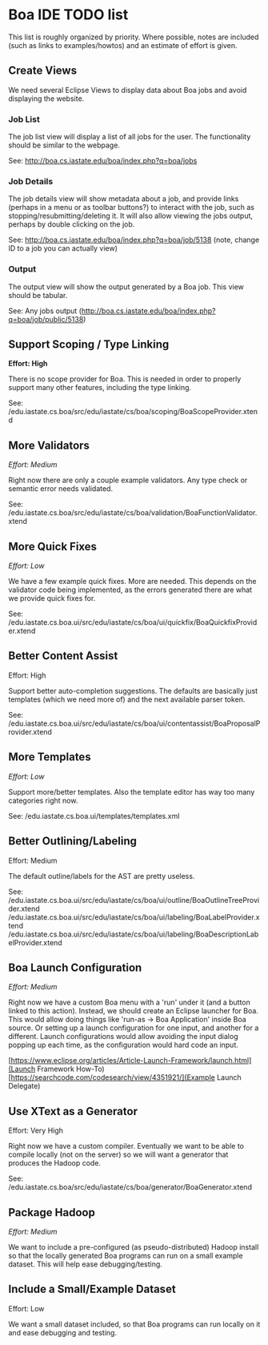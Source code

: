 # Boa IDE TODO list #

This list is roughly organized by priority.  Where possible, notes are included
(such as links to examples/howtos) and an estimate of effort is given.


## Create Views ##

We need several Eclipse Views to display data about Boa jobs and avoid
displaying the website.


### Job List ###

The job list view will display a list of all jobs for the user.  The
functionality should be similar to the webpage.

See: http://boa.cs.iastate.edu/boa/index.php?q=boa/jobs


### Job Details ###

The job details view will show metadata about a job, and provide links (perhaps
in a menu or as toolbar buttons?) to interact with the job, such as
stopping/resubmitting/deleting it.  It will also allow viewing the jobs output,
perhaps by double clicking on the job.

See: http://boa.cs.iastate.edu/boa/index.php?q=boa/job/5138 (note, change ID to a job you can actually view)


### Output ###

The output view will show the output generated by a Boa job.  This view should be tabular.

See: Any jobs output (http://boa.cs.iastate.edu/boa/index.php?q=boa/job/public/5138)


## Support Scoping / Type Linking ##

**Effort: High**

There is no scope provider for Boa.  This is needed in order to properly
support many other features, including the type linking.

See: /edu.iastate.cs.boa/src/edu/iastate/cs/boa/scoping/BoaScopeProvider.xtend


## More Validators ##

*Effort: Medium*

Right now there are only a couple example validators.  Any type check or
semantic error needs validated.

See: /edu.iastate.cs.boa/src/edu/iastate/cs/boa/validation/BoaFunctionValidator.xtend


## More Quick Fixes ##

*Effort: Low*

We have a few example quick fixes.  More are needed.  This depends on the
validator code being implemented, as the errors generated there are what we
provide quick fixes for.

See: /edu.iastate.cs.boa.ui/src/edu/iastate/cs/boa/ui/quickfix/BoaQuickfixProvider.xtend


## Better Content Assist ##

Effort: High

Support better auto-completion suggestions.  The defaults are basically just
templates (which we need more of) and the next available parser token.

See: /edu.iastate.cs.boa.ui/src/edu/iastate/cs/boa/ui/contentassist/BoaProposalProvider.xtend


## More Templates ##

*Effort: Low*

Support more/better templates.  Also the template editor has way too many
categories right now.

See: /edu.iastate.cs.boa.ui/templates/templates.xml


## Better Outlining/Labeling ##

Effort: Medium

The default outline/labels for the AST are pretty useless.

See: /edu.iastate.cs.boa.ui/src/edu/iastate/cs/boa/ui/outline/BoaOutlineTreeProvider.xtend
     /edu.iastate.cs.boa.ui/src/edu/iastate/cs/boa/ui/labeling/BoaLabelProvider.xtend
     /edu.iastate.cs.boa.ui/src/edu/iastate/cs/boa/ui/labeling/BoaDescriptionLabelProvider.xtend


## Boa Launch Configuration ##

*Effort: Medium*

Right now we have a custom Boa menu with a 'run' under it (and a button linked
to this action).  Instead, we should create an Eclipse launcher for Boa.  This
would allow doing things like 'run-as -> Boa Application' inside Boa source.
Or setting up a launch configuration for one input, and another for a
different.  Launch configurations would allow avoiding the input dialog popping
up each time, as the configuration would hard code an input.

[https://www.eclipse.org/articles/Article-Launch-Framework/launch.html](Launch Framework How-To)
[https://searchcode.com/codesearch/view/4351921/](Example Launch Delegate)


## Use XText as a Generator ##

Effort: Very High

Right now we have a custom compiler.  Eventually we want to be able to compile
locally (not on the server) so we will want a generator that produces the
Hadoop code.

See: /edu.iastate.cs.boa/src/edu/iastate/cs/boa/generator/BoaGenerator.xtend


## Package Hadoop ##

*Effort: Medium*

We want to include a pre-configured (as pseudo-distributed) Hadoop install so
that the locally generated Boa programs can run on a small example dataset.
This will help ease debugging/testing.


## Include a Small/Example Dataset ##

Effort: Low

We want a small dataset included, so that Boa programs can run locally on it
and ease debugging and testing.
